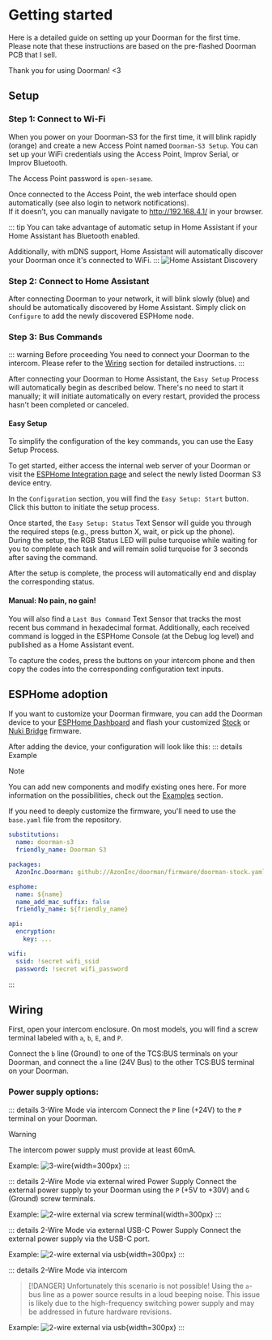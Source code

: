 # Getting started

Here is a detailed guide on setting up your Doorman for the first time. Please note that these instructions are based on the pre-flashed Doorman PCB that I sell.

Thank you for using Doorman! <3

## Setup

### Step 1: Connect to Wi-Fi
When you power on your Doorman-S3 for the first time, it will blink rapidly (orange) and create a new Access Point named `Doorman-S3 Setup`. You can set up your WiFi credentials using the Access Point, Improv Serial, or Improv Bluetooth.

The Access Point password is `open-sesame`.

Once connected to the Access Point, the web interface should open automatically (see also login to network notifications).\
If it doesn’t, you can manually navigate to http://192.168.4.1/ in your browser.

::: tip
You can take advantage of automatic setup in Home Assistant if your Home Assistant has Bluetooth enabled.

Additionally, with mDNS support, Home Assistant will automatically discover your Doorman once it's connected to WiFi.
:::
![Home Assistant Discovery](./images/discovery.png)

### Step 2: Connect to Home Assistant
After connecting Doorman to your network, it will blink slowly (blue) and should be automatically discovered by Home Assistant. Simply click on `Configure` to add the newly discovered ESPHome node.

### Step 3: Bus Commands
::: warning Before proceeding
You need to connect your Doorman to the intercom. Please refer to the [Wiring](#wiring) section for detailed instructions.
:::

After connecting your Doorman to Home Assistant, the `Easy Setup` Process will automatically begin as described below. There's no need to start it manually; it will initiate automatically on every restart, provided the process hasn't been completed or canceled.

#### Easy Setup
To simplify the configuration of the key commands, you can use the Easy Setup Process.

To get started, either access the internal web server of your Doorman or visit the [ESPHome Integration page](https://my.home-assistant.io/redirect/integration/?domain=esphome) and select the newly listed Doorman S3 device entry.

In the `Configuration` section, you will find the `Easy Setup: Start` button. Click this button to initiate the setup process.

Once started, the `Easy Setup: Status` Text Sensor will guide you through the required steps (e.g., press button X, wait, or pick up the phone).\
During the setup, the RGB Status LED will pulse turquoise while waiting for you to complete each task and will remain solid turquoise for 3 seconds after saving the command.

After the setup is complete, the process will automatically end and display the corresponding status.

#### Manual: No pain, no gain!
You will also find a `Last Bus Command` Text Sensor that tracks the most recent bus command in hexadecimal format.
Additionally, each received command is logged in the ESPHome Console (at the Debug log level) and published as a Home Assistant event.

To capture the codes, press the buttons on your intercom phone and then copy the codes into the corresponding configuration text inputs.

## ESPHome adoption

If you want to customize your Doorman firmware, you can add the Doorman device to your [ESPHome Dashboard](https://my.home-assistant.io/redirect/supervisor_ingress/?addon=5c53de3b_esphome) and flash your customized [Stock](firmware/stock-firmware.md) or [Nuki Bridge](firmware/nuki-bridge-firmware.md) firmware.

After adding the device, your configuration will look like this:
::: details Example
> [!NOTE]
> You can add new components and modify existing ones here. For more information on the possibilities, check out the [Examples](firmware/stock-firmware#examples) section.
>
> If you need to deeply customize the firmware, you'll need to use the `base.yaml` file from the repository.

```yaml
substitutions:
  name: doorman-s3
  friendly_name: Doorman S3

packages:
  AzonInc.Doorman: github://AzonInc/doorman/firmware/doorman-stock.yaml@master

esphome:
  name: ${name}
  name_add_mac_suffix: false
  friendly_name: ${friendly_name}

api:
  encryption:
    key: ...

wifi:
  ssid: !secret wifi_ssid
  password: !secret wifi_password
```
:::


## Wiring
First, open your intercom enclosure. On most models, you will find a screw terminal labeled with `a`, `b`, `E`, and `P`.

Connect the `b` line (Ground) to one of the TCS:BUS terminals on your Doorman, and connect the `a` line (24V Bus) to the other TCS:BUS terminal on your Doorman.

### Power supply options:
::: details 3-Wire Mode via intercom <Badge type="tip" text="Recommended" />
Connect the `P` line (+24V) to the `P` terminal on your Doorman.

> [!WARNING]
> The intercom power supply must provide at least 60mA.

Example:
![3-wire](./images/3wire.png){width=300px}
:::

::: details 2-Wire Mode via external wired Power Supply
Connect the external power supply to your Doorman using the `P` (+5V to +30V) and `G` (Ground) screw terminals.

Example:
![2-wire external via screw terminal](./images/2wire_power_screwterminal.png){width=300px}
:::

::: details 2-Wire Mode via external USB-C Power Supply
Connect the external power supply via the USB-C port.

Example:
![2-wire external via usb](./images/2wire_power_usb_c.png){width=300px}
:::

::: details 2-Wire Mode via intercom <Badge type="danger" text="Impossible" />
> [!DANGER] Unfortunately this scenario is not possible!
> Using the `a`-bus line as a power source results in a loud beeping noise. This issue is likely due to the high-frequency switching power supply and may be addressed in future hardware revisions.

Example:
![2-wire external via usb](./images/2wire_power_a_terminal.png){width=300px}
:::
